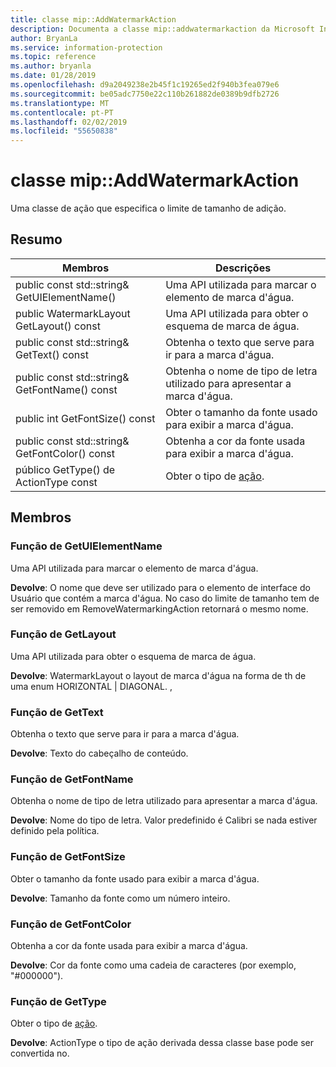 ```yaml
---
title: classe mip::AddWatermarkAction
description: Documenta a classe mip::addwatermarkaction da Microsoft Information Protection (MIP) SDK.
author: BryanLa
ms.service: information-protection
ms.topic: reference
ms.author: bryanla
ms.date: 01/28/2019
ms.openlocfilehash: d9a2049238e2b45f1c19265ed2f940b3fea079e6
ms.sourcegitcommit: be05adc7750e22c110b261882de0389b9dfb2726
ms.translationtype: MT
ms.contentlocale: pt-PT
ms.lasthandoff: 02/02/2019
ms.locfileid: "55650838"
---
```

# <a name="class-mipaddwatermarkaction"></a>classe mip::AddWatermarkAction 
Uma classe de ação que especifica o limite de tamanho de adição.
  
## <a name="summary"></a>Resumo
 Membros                        | Descrições                                
--------------------------------|---------------------------------------------
public const std::string& GetUIElementName()  |  Uma API utilizada para marcar o elemento de marca d'água.
public WatermarkLayout GetLayout() const  |  Uma API utilizada para obter o esquema de marca de água.
public const std::string& GetText() const  |  Obtenha o texto que serve para ir para a marca d'água.
public const std::string& GetFontName() const  |  Obtenha o nome de tipo de letra utilizado para apresentar a marca d'água.
public int GetFontSize() const  |  Obter o tamanho da fonte usado para exibir a marca d'água.
public const std::string& GetFontColor() const  |  Obtenha a cor da fonte usada para exibir a marca d'água.
público GetType() de ActionType const  |  Obter o tipo de [ação](class_mip_action.md).
  
## <a name="members"></a>Membros
  
### <a name="getuielementname-function"></a>Função de GetUIElementName
Uma API utilizada para marcar o elemento de marca d'água.

  
**Devolve**: O nome que deve ser utilizado para o elemento de interface do Usuário que contém a marca d'água. No caso do limite de tamanho tem de ser removido em RemoveWatermarkingAction retornará o mesmo nome.
  
### <a name="getlayout-function"></a>Função de GetLayout
Uma API utilizada para obter o esquema de marca de água.

  
**Devolve**: WatermarkLayout o layout de marca d'água na forma de th de uma enum HORIZONTAL | DIAGONAL. , 
  
### <a name="gettext-function"></a>Função de GetText
Obtenha o texto que serve para ir para a marca d'água.

  
**Devolve**: Texto do cabeçalho de conteúdo.
  
### <a name="getfontname-function"></a>Função de GetFontName
Obtenha o nome de tipo de letra utilizado para apresentar a marca d'água.

  
**Devolve**: Nome do tipo de letra. Valor predefinido é Calibri se nada estiver definido pela política.
  
### <a name="getfontsize-function"></a>Função de GetFontSize
Obter o tamanho da fonte usado para exibir a marca d'água.

  
**Devolve**: Tamanho da fonte como um número inteiro.
  
### <a name="getfontcolor-function"></a>Função de GetFontColor
Obtenha a cor da fonte usada para exibir a marca d'água.

  
**Devolve**: Cor da fonte como uma cadeia de caracteres (por exemplo, "#000000").
  
### <a name="gettype-function"></a>Função de GetType
Obter o tipo de [ação](class_mip_action.md).

  
**Devolve**: ActionType o tipo de ação derivada dessa classe base pode ser convertida no.
